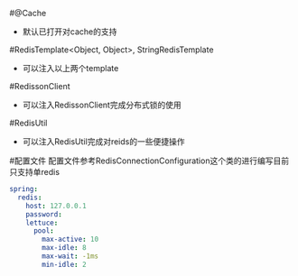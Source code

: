 #@Cache
- 默认已打开对cache的支持

#RedisTemplate<Object, Object>, StringRedisTemplate
- 可以注入以上两个template

#RedissonClient
- 可以注入RedissonClient完成分布式锁的使用

#RedisUtil
- 可以注入RedisUtil完成对reids的一些便捷操作

#配置文件
配置文件参考RedisConnectionConfiguration这个类的进行编写目前只支持单redis
```yaml
spring:
  redis:
    host: 127.0.0.1
    password:
    lettuce:
      pool:
        max-active: 10
        max-idle: 8
        max-wait: -1ms
        min-idle: 2

```